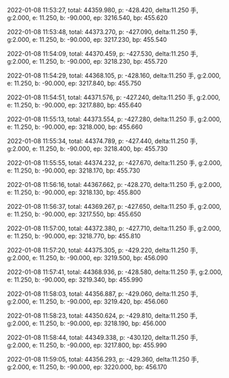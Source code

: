 2022-01-08 11:53:27, total: 44359.980, p: -428.420, delta:11.250 手, g:2.000, e: 11.250, b: -90.000, ep: 3216.540, bp: 455.620

2022-01-08 11:53:48, total: 44373.270, p: -427.090, delta:11.250 手, g:2.000, e: 11.250, b: -90.000, ep: 3217.230, bp: 455.540

2022-01-08 11:54:09, total: 44370.459, p: -427.530, delta:11.250 手, g:2.000, e: 11.250, b: -90.000, ep: 3218.230, bp: 455.720

2022-01-08 11:54:29, total: 44368.105, p: -428.160, delta:11.250 手, g:2.000, e: 11.250, b: -90.000, ep: 3217.840, bp: 455.750

2022-01-08 11:54:51, total: 44371.576, p: -427.240, delta:11.250 手, g:2.000, e: 11.250, b: -90.000, ep: 3217.880, bp: 455.640

2022-01-08 11:55:13, total: 44373.554, p: -427.280, delta:11.250 手, g:2.000, e: 11.250, b: -90.000, ep: 3218.000, bp: 455.660

2022-01-08 11:55:34, total: 44374.789, p: -427.440, delta:11.250 手, g:2.000, e: 11.250, b: -90.000, ep: 3218.400, bp: 455.730

2022-01-08 11:55:55, total: 44374.232, p: -427.670, delta:11.250 手, g:2.000, e: 11.250, b: -90.000, ep: 3218.170, bp: 455.730

2022-01-08 11:56:16, total: 44367.662, p: -428.270, delta:11.250 手, g:2.000, e: 11.250, b: -90.000, ep: 3218.130, bp: 455.800

2022-01-08 11:56:37, total: 44369.267, p: -427.650, delta:11.250 手, g:2.000, e: 11.250, b: -90.000, ep: 3217.550, bp: 455.650

2022-01-08 11:57:00, total: 44372.380, p: -427.710, delta:11.250 手, g:2.000, e: 11.250, b: -90.000, ep: 3218.770, bp: 455.810

2022-01-08 11:57:20, total: 44375.305, p: -429.220, delta:11.250 手, g:2.000, e: 11.250, b: -90.000, ep: 3219.500, bp: 456.090

2022-01-08 11:57:41, total: 44368.936, p: -428.580, delta:11.250 手, g:2.000, e: 11.250, b: -90.000, ep: 3219.340, bp: 455.990

2022-01-08 11:58:03, total: 44356.887, p: -429.060, delta:11.250 手, g:2.000, e: 11.250, b: -90.000, ep: 3219.420, bp: 456.060

2022-01-08 11:58:23, total: 44350.624, p: -429.810, delta:11.250 手, g:2.000, e: 11.250, b: -90.000, ep: 3218.190, bp: 456.000

2022-01-08 11:58:44, total: 44349.338, p: -430.120, delta:11.250 手, g:2.000, e: 11.250, b: -90.000, ep: 3217.800, bp: 455.990

2022-01-08 11:59:05, total: 44356.293, p: -429.360, delta:11.250 手, g:2.000, e: 11.250, b: -90.000, ep: 3220.000, bp: 456.170